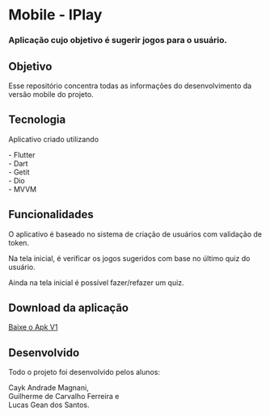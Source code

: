 # Mobile - IPlay
### Aplicação cujo objetivo é sugerir jogos para o usuário.

## Objetivo
<p> Esse repositório concentra todas as informações do desenvolvimento da versão mobile do projeto. </p>

## Tecnologia
<p>Aplicativo criado utilizando</p>
 <p> - Flutter</br>
 - Dart</br>
 - Getit</br>
 - Dio</br>
- MVVM</p>

## Funcionalidades
<p>O aplicativo é baseado no sistema de criação de usuários com validação de token.</p>
<p>Na tela inicial, é verificar os jogos sugeridos com base no último quiz do usuário.</p>
<p>Ainda na tela inicial é possível fazer/refazer um quiz.</p>

## Download da aplicação
<a href="https://drive.google.com/file/d/1yi2mFqgKqS9E_xrj-FlMIM8qt6yB4KVx/view?usp=sharing">Baixe o Apk V1</a></br>

## Desenvolvido
<p>Todo o projeto foi desenvolvido pelos alunos: </br></p>
<p>Cayk Andrade Magnani,</br>Guilherme de Carvalho Ferreira e</br> Lucas Gean dos Santos.</p> 

